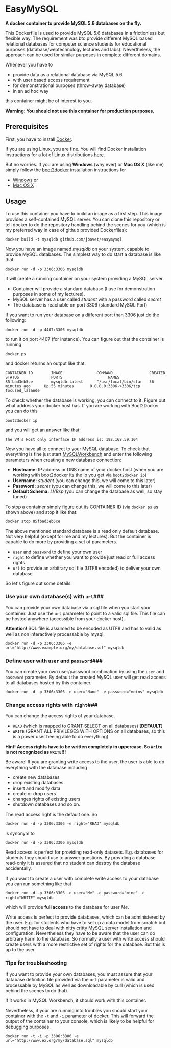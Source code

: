 # EasyMySQL #

[docker]: https://dev.mysql.com/downloads/workbench/

__A docker container to provide MySQL 5.6 databases on the fly.__

This Dockerfile is used to provide MySQL 5.6  databases in a frictionless
but flexible way. The requirement was bto provide different
MySQL based relational databases for computer science students
for educational purposes (database/webtechnology lectures and labs).
Nevertheless, the approach can be used
for similar purposes in complete different domains.

Whenever you have to

- provide data as a relational database via MySQL 5.6 
- with user based access requirement
- for demonstrational purposes (throw-away database)
- in an ad hoc way

this container might be of interest to you.

__Warning: You should not use this container for production purposes.__

## Prerequisites ##

First, you have to install [Docker](docker).

If you are using Linux, you are fine. You will find Docker installation instructions
for a lot of Linux distributions [here](http://docs.docker.com/installation/).

But no worries. If you are using __Windows__ (why ever) or __Mac OS X__ (like me) simply
follow the [boot2docker](http://boot2docker.io) installation instructions
for

- [Windows](https://github.com/boot2docker/windows-installer/releases) or
- [Mac OS X](https://github.com/boot2docker/osx-installer/releases)

## Usage ##

To use this container you have to build an image as a first step. This image provides a self-contained MySQL
server. You can clone this repository or tell docker to do the repository handling
behind the scenes for you (which is my preferred way in case of github provided
  Dockerfiles):

```Shell
docker build -t mysqldb github.com/jbovet/easymysql
```

Now you have an image named *mysqldb* on your system, capable to
provide MySQL databases. The simplest way to do start a database is like that:

```Shell
docker run -d -p 3306:3306 mysqldb
```

It will create a running container on your system providing a MySQL server.

- Container will provide a standard database (I use for demonstration purposes in some of my lectures).
- MySQL server has a user called *student* with a password called *secret*
- The database is reachable on port 3306 (standard MySQL Port)

If you want to run your database on a different port than 3306 just do the following:

```Shell
docker run -d -p 4407:3306 mysqldb
```

to run it on port 4407 (for instance). You can figure out that the container is running

```Shell
docker ps
```

and docker returns an output like that.

```Shell
CONTAINER ID        IMAGE               COMMAND                CREATED             STATUS              PORTS                    NAMES
85fbad3eb5ce        mysqldb:latest      "/usr/local/bin/star   56 minutes ago      Up 55 minutes       0.0.0.0:3306->3306/tcp   focused_lalande
```

To check whether the database is working, you can connect to it.
Figure out what address your docker host has. If you are working with Boot2Docker
you can do this

```Shell
boot2docker ip
```

and you will get an answer like that:

```Shell
The VM's Host only interface IP address is: 192.168.59.104
```

Now you have all to connect to your MySQL database. To check that everything is fine
just start [MySQLWorkbench](https://dev.mysql.com/downloads/workbench/) and
enter the following parameters when creating a new database connection:

- __Hostname:__ IP address or DNS name of your docker host (when you are working with boot2docker its the ip you get via <code>boot2docker ip</code>)
- __Username:__ *student* (you can change this, we will come to this later)
- __Password:__ *secret* (you can change this, we will come to this later)
- __Default Schema:__ *LVBsp* (you can change the database as well, so stay tuned)

To stop a container simply figure out its CONTAINER ID (via <code>docker ps</code> as shown above)
and stop it like that:

```Shell
docker stop 85fbad3eb5ce
```

The above mentioned standard database is a read only default database. Not very helpful
(except for me and my lectures).
But the container is capable to do more by providing a set of parameters.

- <code>user</code> and <code>password</code> to define your own user
- <code>right</code> to define whether you want to provide just read or full access rights
- <code>url</code> to provide an arbitrary sql file (UTF8 encoded) to deliver your own database

So let's figure out some details.

### Use your own database(s) with <code>url</code>###

You can provide your own database via a sql file when you start your container.
Just use the <code>url</code> parameter to point to a valid sql file.
This file can be hosted anywhere (accessible from your docker host).

__Attention!__ SQL file is assumed to be encoded as UTF8 and has to valid as well as non interactively processable by mysql.

```Shell
docker run -d -p 3306:3306 -e url="http://www.example.org/my/database.sql" mysqldb
```

### Define user with <code>user</code> and <code>password</code>###

You can create your own user/password combination by using the <code>user</code> and
<code>password</code> parameter.
By default the created MySQL user will get read access to all databases hosted by this container.

```Shell
docker run -d -p 3306:3306 -e user="Nane" -e password="meins" mysqldb
```

### Change access rights with <code>right</code>###

You can change the access rights of your database.

- <code>READ</code> (which is mapped to GRANT SELECT on all databases) __[DEFAULT]__
- <code>WRITE</code> (GRANT ALL PRIVILEGES WITH OPTIONS on all databases, so this is a power user beeing able to do everything)

__Hint! Access rights have to be written completely in uppercase.
So <code>Write</code> is not recognized as <code>WRITE</code>!!!__

Be aware! If you are granting write access to the user, the user is able to do everything
with the database including

- create new databases
- drop existing databases
- insert and modify data
- create or drop users
- changes rights of existing users
- shutdown databases and so on.

The read access right is the default one. So

```Shell
docker run -d -p 3306:3306 -e right="READ" mysqldb
```

is synonym to


```Shell
docker run -d -p 3306:3306 mysqldb
```

Read access is perfect for providing read-only datasets. E.g. databases for students
they should use to answer questions. By providing a database read-only
it is assured that no student can destroy the database accidentally.

If you want to create a user with complete write access to your database
you can run something like that

```Shell
docker run -d -p 3306:3306 -e user="Me" -e password="mine" -e right="WRITE" mysqldb
```

which will provide __full access__ to the database for user *Me*.

Write access is perfect to provide databases, which can be administered by the
user. E.g. for students who have to set up a data model from scratch but should not
have to deal with nitty critty MySQL server installation and configuration. Nevertheless
they have to be aware that the user can do arbitrary harm to the database.
So normally a user with write access should create users with a more restrictive
set of rights for the database. But this is up to the user.

### Tips for troubleshooting ###

If you want to provide your own databases, you must assure that your database definition
file provided via the <code>url</code> parameter is valid and processable by MySQL as well as 
downloadable by curl (which is used behind the scenes to do that).

If it works in MySQL Workbench, it should work with this container.

Nevertheless, if your are running into troubles you should start your container
with the <code>-t</code> and <code>-i</code> parameter of docker. This will forward the output of the container
to your console, which is likely to be helpful for debugging purposes.

```Shell
docker run -t -i -p 3306:3306 -e url="http://www.ex.org/my/database.sql" mysqldb
```
